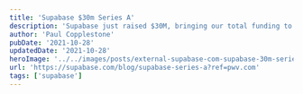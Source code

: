 ```yaml
---
title: 'Supabase $30m Series A'
description: 'Supabase just raised $30M, bringing our total funding to $36M.'
author: 'Paul Copplestone'
pubDate: '2021-10-28'
updatedDate: '2021-10-28'
heroImage: '../../images/posts/external-supabase-com-supabase-30m-series-a/banner_16_9-1-20250917-140018.png'
url: 'https://supabase.com/blog/supabase-series-a?ref=pwv.com'
tags: ['supabase']
---
```

